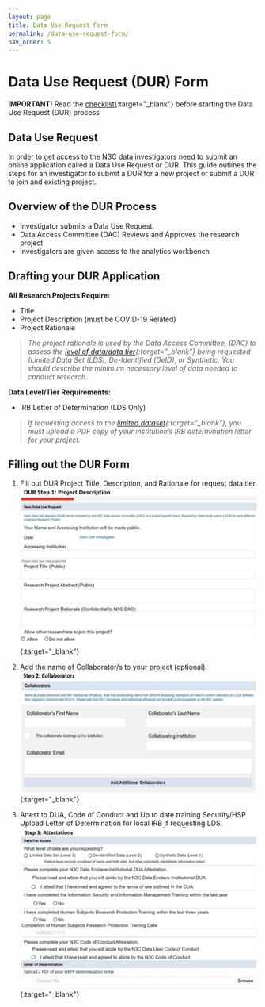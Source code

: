 ```yaml
---
layout: page
title: Data Use Request Form
permalink: /data-use-request-form/
nav_order: 5
---
```


# Data Use Request (DUR) Form


__IMPORTANT!__ Read the [checklist](https://covid.cd2h.org/Enclave_Registration_Checklist){:target="_blank"} before starting the Data Use Request (DUR) process

## Data Use Request
In order to get access to the N3C data investigators need to submit an online application called a Data Use Request or DUR.
This guide outlines the steps for an investigator to submit a DUR for a new project or submit a DUR to join and existing project.

## Overview of the DUR Process
* Investigator submits a Data Use Request.
* Data Access Committee (DAC) Reviews and Approves the research project
* Investigators are given access to the analytics workbench

## Drafting your DUR Application

**All Research Projects Require:**

* Title
* Project Description (must be COVID-19 Related)
* Project Rationale
> *The project rationale is used by the Data Access Committee, (DAC) to assess the [level of data/data tier](https://nemoursresearch.github.io/N3C/data-access/#access-levels){:target="_blank"} being requested (Limited Data Set (LDS), De-Identified (DeID), or Synthetic. You should describe the minimum necessary level of data needed to conduct research.*

**Data Level/Tier Requirements:**

* IRB Letter of Determination (LDS Only)
> *If requesting access to the [limited dataset](https://nemoursresearch.github.io/N3C/data-access/#access-levels){:target="_blank"}, you must upload a PDF copy of your institution’s IRB determination letter for your project.*

## Filling out the DUR Form
1. Fill out DUR Project Title, Description, and Rationale for request data tier.
![DUA Step 1](https://github.com/NemoursResearch/N3C/blob/gh-pages/assets/images/DUR_Step_1.png?raw=true){:target="_blank"}

2. Add the name of Collaborator/s to your project (optional).
![DUA Step 2](https://github.com/NemoursResearch/N3C/blob/gh-pages/assets/images/DUR_Step_2.png?raw=true){:target="_blank"}

3. Attest to DUA, Code of Conduct and Up to date training Security/HSP Upload Letter of Determination for local IRB if requesting LDS.
![DUA Step 3](https://github.com/NemoursResearch/N3C/blob/gh-pages/assets/images/DUR_Step_3.png?raw=true){:target="_blank"}
